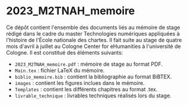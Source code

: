 # 2023_M2TNAH_memoire

Ce dépôt contient l'ensemble des documents liés au mémoire de stage rédigé dans le cadre du master Technologies numériques appliquées à l'histoire de l'École nationale des chartes. Il fait suite au stage de quatre mois d'avril à juillet au Cologne Center for eHumanities à l'université de Cologne. Il est constitué des éléments suivants:

* `2023_M2TNAH_memoire.pdf` : mémoire de stage au format PDF.
* `Main.tex` : fichier LaTeX du mémoire.
* `biblio_memoire.bib` : contient la bibliographie au format BiBTEX.
* `images` : contient les figures inclues dans le mémoire.
* `Templates` : contient les différents chapitres au format .tex.
* `livrable_technique` : livrables techniques réalisés lors du stage.
